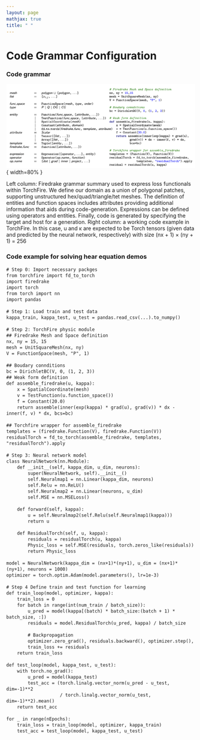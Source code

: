 ```yaml
---
layout: page
mathjax: true
title: " "
---
```


# Code Grammar Configuration
### Code grammar

![Name](assets/Code_Gramar.jpg){ width=80% }

<!-- <div align="center"><img width="900" height="400" src="assets\Code_Gramar.jpg" /><div align="center"> -->
<div align="left"> Left column: Firedrake grammar summary used to express loss functionals within TorchFire. We define our
domain as a union of polygonal patches, supporting unstructured hex/quad/triangle/tet meshes. The definition of entities
and function spaces includes attributes providing additional information that aids during code-generation. Expressions can
be defined using operators and entities. Finally, code is generated by specifying the target and host for a generation. Right
column: a working code example in TorchFire. In this case, u and κ are expected to be Torch tensors (given data and
predicted by the neural network, respectively) with size (nx + 1) × (ny + 1) = 256<div>

### Code example for solving hear equation demos

```{python}
# Step 0: Import necessary packges
from torchfire import fd_to_torch
import firedrake
import torch
from torch import nn
import pandas

# Step 1: Load train and test data
kappa_train, kappa_test, u_test = pandas.read_csv(...).to_numpy()

# Step 2: TorchFire physic module
## Firedrake Mesh and Space definition
nx, ny = 15, 15
mesh = UnitSquareMesh(nx, ny)
V = FunctionSpace(mesh, "P", 1)

## Boudary connditions
bc = DirichletBC(V, 0, (1, 2, 3))
## Weak form definition
def assemble_firedrake(u, kappa):
    x = SpatialCoordinate(mesh)
    v = TestFunction(u.function_space())
    f = Constant(20.0)
    return assemble(inner(exp(kappa) * grad(u), grad(v)) * dx - inner(f, v) * dx, bcs=bc)
    
## Torchfire wrapper for assemble_firedrake
templates = (firedrake.Function(V), firedrake.Function(V))
residualTorch = fd_to_torch(assemble_firedrake, templates, "residualTorch").apply

# Step 3: Neural network model
class NeuralNetwork(nn.Module):
    def __init__(self, kappa_dim, u_dim, neurons):
        super(NeuralNetwork, self).__init__()
        self.Neuralmap1 = nn.Linear(kappa_dim, neurons)
        self.Relu = nn.ReLU()
        self.Neuralmap2 = nn.Linear(neurons, u_dim)
        self.MSE = nn.MSELoss()

    def forward(self, kappa):
        u = self.Neuralmap2(self.Relu(self.Neuralmap1(kappa)))
        return u
        
    def ResidualTorch(self, u, kappa):
        residuals = residualTorch(u, kappa)
        Physic_loss = self.MSE(residuals, torch.zeros_like(residuals))
        return Physic_loss
        
model = NeuralNetwork(kappa_dim = (nx+1)*(ny+1), u_dim = (nx+1)*(ny+1), neurons = 1000)
optimizer = torch.optim.Adam(model.parameters(), lr=1e-3)

# Step 4 Define train and test function for learning
def train_loop(model, optimizer, kappa):
    train_loss = 0
    for batch in range(int(num_train / batch_size)):
        u_pred = model(kappa[(batch) * batch_size:(batch + 1) * batch_size, :])
        residuals = model.ResidualTorch(u_pred, kappa) / batch_size
        
        # Backpropagation
        optimizer.zero_grad(), residuals.backward(), optimizer.step(),
        train_loss += residuals
    return train_loss
        
def test_loop(model, kappa_test, u_test):
    with torch.no_grad():
        u_pred = model(kappa_test)
        test_acc = (torch.linalg.vector_norm(u_pred - u_test, dim=-1)**2
                    / torch.linalg.vector_norm(u_test, dim=-1)**2).mean()
    return test_acc

for _ in range(nEpochs):
    train_loss = train_loop(model, optimizer, kappa_train)
    test_acc = test_loop(model, kappa_test, u_test)
```

